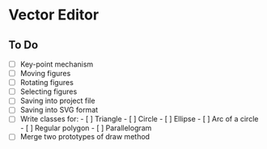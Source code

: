 # Vector Editor
## To Do
- [ ] Key-point mechanism
- [ ] Moving figures
- [ ] Rotating figures
- [ ] Selecting figures
- [ ] Saving into project file
- [ ] Saving into SVG format
- [ ] Write classes for:
      - [ ] Triangle
      - [ ] Circle
      - [ ] Ellipse
      - [ ] Arc of a circle
      - [ ] Regular polygon
      - [ ] Parallelogram
- [ ] Merge two prototypes of draw method
